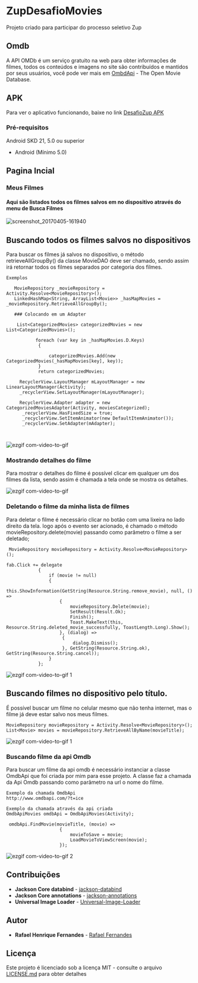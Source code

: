 

# ZupDesafioMovies
Projeto criado para participar do processo seletivo Zup
## Omdb
A API OMDb é um serviço gratuito na web para obter informações de filmes, todos os conteúdos e imagens no site são contribuídos e mantidos por seus usuários, você pode ver mais em
[OmbdApi](http://www.omdbapi.com/) - The Open Movie Database.

## APK
Para ver o aplicativo funcionando, baixe no link
[DesafioZup APK](https://drive.google.com/open?id=0BwLShtZOjYrbMlNyaHNBUlhDREk)

### Pré-requisitos


Android SKD 21, 5.0 ou superior

 * Android (Mínimo 5.0)

## Pagina Incial
### Meus Filmes
#### Aqui são listados todos os filmes salvos em no dispositivo através do menu de Busca Filmes
![screenshot_20170405-161940](https://cloud.githubusercontent.com/assets/8068428/24724363/38baffb6-1a21-11e7-8e4a-32432d6d45ce.png)


## Buscando todos os filmes salvos no dispositivos
Para buscar os filmes já salvos no dispositivo, o método retrieveAllGroupBy() da classe MovieDAO deve ser chamado, sendo assim irá retornar todos os filmes separados por categoria dos filmes.

```
Exemplos
  
   MovieRepository _movieRepository = Activity.Resolve<MovieRepository>();
   LinkedHashMap<String, ArrayList<Movie>> _hasMapMovies = _movieRepository.RetrieveAllGroupBy();
   
   ### Colocando em um Adapter
   
    List<CategorizedMovies> categorizedMovies = new List<CategorizedMovies>();
           
           foreach (var key in _hasMapMovies.D.Keys)
            {

                categorizedMovies.Add(new CategorizedMovies(_hasMapMovies[key], key));
            }
            return categorizedMovies;
        
     RecyclerView.LayoutManager mLayoutManager = new LinearLayoutManager(Activity);
     _recyclerView.SetLayoutManager(mLayoutManager);

     RecyclerView.Adapter adapter = new CategorizedMoviesAdapter(Activity, moviesCategorized);
      _recyclerView.HasFixedSize = true;
      _recyclerView.SetItemAnimator(new DefaultItemAnimator());
      _recyclerView.SetAdapter(mAdapter);
   
  
```
![ezgif com-video-to-gif](https://cloud.githubusercontent.com/assets/8068428/24764064/9636ad9a-1ac9-11e7-946f-4facd16e6abc.gif)


### Mostrando detalhes do filme

Para mostrar o detalhes do filme é possível clicar em qualquer um dos filmes da lista, sendo assim é chamada a tela onde se mostra os detalhes.

![ezgif com-video-to-gif](https://cloud.githubusercontent.com/assets/8068428/24725001/a8b74124-1a23-11e7-830f-f8cf80e61935.gif)


### Deletando o filme da minha lista de filmes


Para deletar o filme é necessário clicar no botão com uma lixeira no lado direito da tela.
logo após o evento ser acionado, é chamado o método  movieRepository.delete(movie) passando como parâmetro o filme a ser deletado;


```
 MovieRepository movieRepository = Activity.Resolve<MovieRepository>();

fab.Click += delegate
            {
                if (movie != null)
                {
                    this.ShowInformation(GetString(Resource.String.remove_movie), null, () =>
                    {
                        movieRepository.Delete(movie);
                        SetResult(Result.Ok);
                        Finish();
                        Toast.MakeText(this, Resource.String.deleted_movie_successfully, ToastLength.Long).Show();
                    }, (dialog) =>
                     {
                         dialog.Dismiss();
                     }, GetString(Resource.String.ok), GetString(Resource.String.cancel));
                }
            };
```

![ezgif com-video-to-gif 1](https://cloud.githubusercontent.com/assets/8068428/24725376/161b1316-1a25-11e7-9221-e3e9b5079785.gif)


## Buscando filmes no dispositivo pelo título.

É possível buscar um filme no celular mesmo que não tenha internet, mas o filme já deve estar salvo nos meus filmes.

```
MovieRepository movieRepository = Activity.Resolve<MovieRepository>();
List<Movie> movies = movieRepository.RetrieveAllByName(movieTitle);

```

![ezgif com-video-to-gif 1](https://cloud.githubusercontent.com/assets/8068428/24764200/f46a0704-1ac9-11e7-8430-7ceb58e1d35b.gif)

### Buscando filme da api Omdb

Para buscar um filme da api omdb é necessário instanciar a classe OmdbApi que foi criada por mim para esse projeto.
A classe faz a chamada da Api Omdb passando como parâmetro na url o nome do filme.

```
Exemplo da chamada OmdbApi
http://www.omdbapi.com/?t=ice

```
```
Exemplo da chamada através da api criada
OmdbApiMovies omdbApi = OmdbApiMovies(Activity);

 omdbApi.FindMovie(movieTitle, (movie) =>
                    {
                        movieToSave = movie;
                        LoadMovieToViewScreen(movie);
                    });
```
![ezgif com-video-to-gif 2](https://cloud.githubusercontent.com/assets/8068428/24764385/91cb94a4-1aca-11e7-9519-4b6d9580854d.gif)
## Contribuições

* **Jackson Core databind** - [jackson-databind](https://mvnrepository.com/artifact/com.fasterxml.jackson.core/jackson-databind/2.0.1)
* **Jackson Core annotations** - [jackson-annotations](https://mvnrepository.com/artifact/com.fasterxml.jackson.core/jackson-annotations/2.2.1)
* **Universal Image Loader** -  [Universal-Image-Loader](https://github.com/nostra13/Android-Universal-Image-Loader)

## Autor

* **Rafael Henrique Fernandes** - [Rafael Fernandes](https://github.com/faelmg18)

## Licença

Este projeto é licenciado sob a licença MIT - consulte o arquivo [LICENSE.md](LICENSE.md) para obter detalhes



